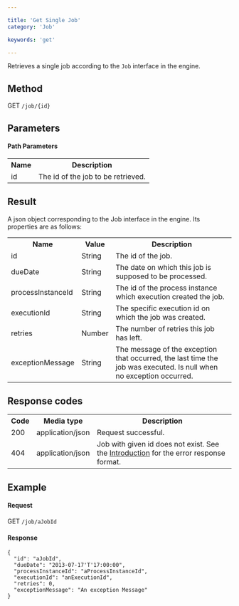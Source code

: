 ```yaml
---

title: 'Get Single Job'
category: 'Job'

keywords: 'get'

---
```



Retrieves a single job according to the `Job` interface in the engine.


Method
------

GET `/job/{id}`


Parameters
----------

#### Path Parameters

<table class="table table-striped">
  <tr>
    <th>Name</th>
    <th>Description</th>
  </tr>
  <tr>
    <td>id</td>
    <td>The id of the job to be retrieved.</td>
  </tr>
</table>


Result
------

A json object corresponding to the Job interface in the engine.
Its properties are as follows:

<table class="table table-striped">
  <tr>
    <th>Name</th>
    <th>Value</th>
    <th>Description</th>
  </tr>
  <tr>
    <td>id</td>
    <td>String</td>
    <td>The id of the job.</td>
  </tr>
  <tr>
    <td>dueDate</td>
    <td>String</td>
    <td>The date on which this job is supposed to be processed.</td>
  </tr>
  <tr>
    <td>processInstanceId</td>
    <td>String</td>
    <td>The id of the process instance which execution created the job.</td>
  </tr>
  <tr>
    <td>executionId</td>
    <td>String</td>
    <td>The specific execution id on which the job was created.</td>
  </tr>
  <tr>
    <td>retries</td>
    <td>Number</td>
    <td>The number of retries this job has left.</td>
  </tr>
  <tr>
    <td>exceptionMessage</td>
    <td>String</td>
    <td>The message of the exception that occurred, the last time the job was executed. Is null when no exception occurred.</td>
  </tr>  
</table>


Response codes
--------------

<table class="table table-striped">
  <tr>
    <th>Code</th>
    <th>Media type</th>
    <th>Description</th>
  </tr>
  <tr>
    <td>200</td>
    <td>application/json</td>
    <td>Request successful.</td>
  </tr>
  <tr>
    <td>404</td>
    <td>application/json</td>
    <td>Job with given id does not exist. See the <a href="ref:#overview-introduction">Introduction</a> for the error response format.</td>
  </tr>
</table>

Example
-------

#### Request

GET `/job/aJobId`

#### Response

    {
      "id": "aJobId",
      "dueDate": "2013-07-17'T'17:00:00",
      "processInstanceId": "aProcessInstanceId",
      "executionId": "anExecutionId",
      "retries": 0,
      "exceptionMessage": "An exception Message"
    }